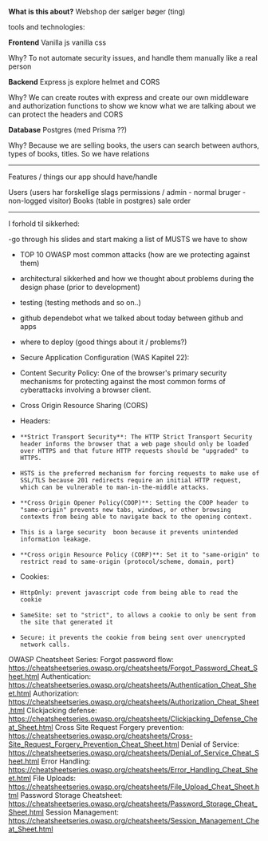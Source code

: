 **What is this about?**
Webshop der sælger bøger (ting)

tools and technologies:

**Frontend**
Vanilla js
vanilla css

Why? To not automate security issues, and handle them manually like a real person

**Backend**
Express  js
explore helmet and CORS

Why?
We can create routes with express and create our own middleware and authorization functions to show we know what we are talking about 
we can protect the headers and CORS

**Database**
Postgres (med Prisma ??)

Why?
Because we are selling books, the users can search between authors, types of books, titles. So we have relations

----

Features / things our app should have/handle

Users (users har forskellige slags permissions / admin - normal bruger - non-logged visitor)
Books (table in postgres)
sale order

----

I forhold til sikkerhed:

-go through his slides and start making a list of MUSTS  we have to show 
- TOP 10 OWASP most common attacks (how are we protecting against them)
- architectural sikkerhed and how we thought about problems during the design phase (prior to development)
- testing (testing methods and so on..)
- github dependebot what we talked about today between github and apps
- where to deploy (good things about it / problems?)

- Secure Application Configuration (WAS Kapitel 22):
-   Content Security Policy: One of the browser's primary security mechanisms for protecting against the most common forms of cyberattacks involving a browser client.
-   Cross Origin Resource Sharing (CORS)
-   Headers:
-     **Strict Transport Security**: The HTTP Strict Transport Security header informs the browser that a web page should only be loaded over HTTPS and that future HTTP requests should be "upgraded" to HTTPS.
-     HSTS is the preferred mechanism for forcing requests to make use of SSL/TLS because 201 redirects require an initial HTTP request, which can be vulnerable to man-in-the-middle attacks.
-     **Cross Origin Opener Policy(COOP)**: Setting the COOP header to "same-origin" prevents new tabs, windows, or other browsing contexts from being able to navigate back to the opening context.
-     This is a large security  boon because it prevents unintended information leakage.
-     **Cross origin Resource Policy (CORP)**: Set it to "same-origin" to restrict read to same-origin (protocol/scheme, domain, port)

-   Cookies:
-     HttpOnly: prevent javascript code from being able to read the cookie
-     SameSite: set to "strict", to allows a cookie to only be sent from the site that generated it
-     Secure: it prevents the cookie from being sent over unencrypted network calls.


OWASP Cheatsheet Series:
  Forgot password flow: https://cheatsheetseries.owasp.org/cheatsheets/Forgot_Password_Cheat_Sheet.html
  Authentication: https://cheatsheetseries.owasp.org/cheatsheets/Authentication_Cheat_Sheet.html
  Authorization: https://cheatsheetseries.owasp.org/cheatsheets/Authorization_Cheat_Sheet.html
  Clickjacking defense: https://cheatsheetseries.owasp.org/cheatsheets/Clickjacking_Defense_Cheat_Sheet.html
  Cross Site Request Forgery prevention: https://cheatsheetseries.owasp.org/cheatsheets/Cross-Site_Request_Forgery_Prevention_Cheat_Sheet.html
  Denial of Service: https://cheatsheetseries.owasp.org/cheatsheets/Denial_of_Service_Cheat_Sheet.html
  Error Handling: https://cheatsheetseries.owasp.org/cheatsheets/Error_Handling_Cheat_Sheet.html
  File Uploads: https://cheatsheetseries.owasp.org/cheatsheets/File_Upload_Cheat_Sheet.html
  Password Storage Cheatsheet: https://cheatsheetseries.owasp.org/cheatsheets/Password_Storage_Cheat_Sheet.html
  Session Management: https://cheatsheetseries.owasp.org/cheatsheets/Session_Management_Cheat_Sheet.html
  
